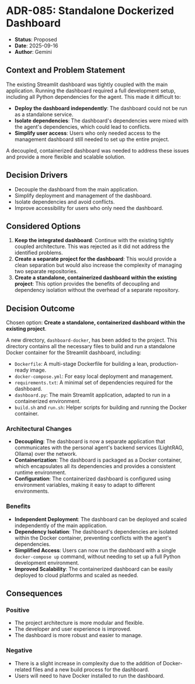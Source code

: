 # ADR-085: Standalone Dockerized Dashboard

- **Status**: Proposed
- **Date**: 2025-09-16
- **Author**: Gemini

## Context and Problem Statement

The existing Streamlit dashboard was tightly coupled with the main application. Running the dashboard required a full development setup, including all Python dependencies for the agent. This made it difficult to:

- **Deploy the dashboard independently**: The dashboard could not be run as a standalone service.
- **Isolate dependencies**: The dashboard's dependencies were mixed with the agent's dependencies, which could lead to conflicts.
- **Simplify user access**: Users who only needed access to the management dashboard still needed to set up the entire project.

A decoupled, containerized dashboard was needed to address these issues and provide a more flexible and scalable solution.

## Decision Drivers

- Decouple the dashboard from the main application.
- Simplify deployment and management of the dashboard.
- Isolate dependencies and avoid conflicts.
- Improve accessibility for users who only need the dashboard.

## Considered Options

1.  **Keep the integrated dashboard**: Continue with the existing tightly coupled architecture. This was rejected as it did not address the identified problems.
2.  **Create a separate project for the dashboard**: This would provide a clean separation but would also increase the complexity of managing two separate repositories.
3.  **Create a standalone, containerized dashboard within the existing project**: This option provides the benefits of decoupling and dependency isolation without the overhead of a separate repository.

## Decision Outcome

Chosen option: **Create a standalone, containerized dashboard within the existing project**.

A new directory, `dashboard-docker`, has been added to the project. This directory contains all the necessary files to build and run a standalone Docker container for the Streamlit dashboard, including:

- `Dockerfile`: A multi-stage Dockerfile for building a lean, production-ready image.
- `docker-compose.yml`: For easy local deployment and management.
- `requirements.txt`: A minimal set of dependencies required for the dashboard.
- `dashboard.py`: The main Streamlit application, adapted to run in a containerized environment.
- `build.sh` and `run.sh`: Helper scripts for building and running the Docker container.

### Architectural Changes

- **Decoupling**: The dashboard is now a separate application that communicates with the personal agent's backend services (LightRAG, Ollama) over the network.
- **Containerization**: The dashboard is packaged as a Docker container, which encapsulates all its dependencies and provides a consistent runtime environment.
- **Configuration**: The containerized dashboard is configured using environment variables, making it easy to adapt to different environments.

### Benefits

- **Independent Deployment**: The dashboard can be deployed and scaled independently of the main application.
- **Dependency Isolation**: The dashboard's dependencies are isolated within the Docker container, preventing conflicts with the agent's dependencies.
- **Simplified Access**: Users can now run the dashboard with a single `docker-compose up` command, without needing to set up a full Python development environment.
- **Improved Scalability**: The containerized dashboard can be easily deployed to cloud platforms and scaled as needed.

## Consequences

### Positive

- The project architecture is more modular and flexible.
- The developer and user experience is improved.
- The dashboard is more robust and easier to manage.

### Negative

- There is a slight increase in complexity due to the addition of Docker-related files and a new build process for the dashboard.
- Users will need to have Docker installed to run the dashboard.

